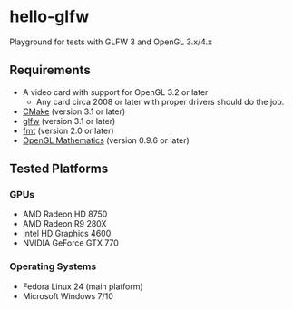 # hello-glfw
Playground for tests with GLFW 3 and OpenGL 3.x/4.x

## Requirements
* A video card with support for OpenGL 3.2 or later
  * Any card circa 2008 or later with proper drivers should do the job.
* [CMake](http://www.cmake.org/) (version 3.1 or later)
* [glfw](http://www.glfw.org/) (version 3.1 or later)
* [fmt](http://fmtlib.net/) (version 2.0 or later)
* [OpenGL Mathematics](http://glm.g-truc.net/) (version 0.9.6 or later)

## Tested Platforms
### GPUs
* AMD Radeon HD 8750
* AMD Radeon R9 280X
* Intel HD Graphics 4600
* NVIDIA GeForce GTX 770

### Operating Systems
* Fedora Linux 24 (main platform)
* Microsoft Windows 7/10

